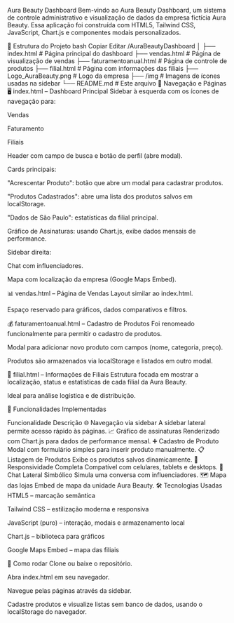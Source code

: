 Aura Beauty Dashboard
Bem-vindo ao Aura Beauty Dashboard, um sistema de controle administrativo e visualização de dados da empresa fictícia Aura Beauty. Essa aplicação foi construída com HTML5, Tailwind CSS, JavaScript, Chart.js e componentes modais personalizados.

📁 Estrutura do Projeto
bash
Copiar
Editar
/AuraBeautyDashboard
│
├── index.html                # Página principal do dashboard
├── vendas.html              # Página de visualização de vendas
├── faturamentoanual.html    # Página de controle de produtos
├── filial.html              # Página com informações das filiais
├── Logo_AuraBeauty.png      # Logo da empresa
├── /img                     # Imagens de ícones usadas na sidebar
└── README.md                # Este arquivo
🧭 Navegação e Páginas
🖥️ index.html – Dashboard Principal
Sidebar à esquerda com os ícones de navegação para:

Vendas

Faturamento

Filiais

Header com campo de busca e botão de perfil (abre modal).

Cards principais:

"Acrescentar Produto": botão que abre um modal para cadastrar produtos.

"Produtos Cadastrados": abre uma lista dos produtos salvos em localStorage.

"Dados de São Paulo": estatísticas da filial principal.

Gráfico de Assinaturas: usando Chart.js, exibe dados mensais de performance.

Sidebar direita:

Chat com influenciadores.

Mapa com localização da empresa (Google Maps Embed).

📊 vendas.html – Página de Vendas
Layout similar ao index.html.

Espaço reservado para gráficos, dados comparativos e filtros.

💰 faturamentoanual.html – Cadastro de Produtos
Foi renomeado funcionalmente para permitir o cadastro de produtos.

Modal para adicionar novo produto com campos (nome, categoria, preço).

Produtos são armazenados via localStorage e listados em outro modal.

🏢 filial.html – Informações de Filiais
Estrutura focada em mostrar a localização, status e estatísticas de cada filial da Aura Beauty.

Ideal para análise logística e de distribuição.

🧩 Funcionalidades Implementadas

Funcionalidade	Descrição
🌐 Navegação via sidebar	A sidebar lateral permite acesso rápido às páginas.
📈 Gráfico de assinaturas	Renderizado com Chart.js para dados de performance mensal.
➕ Cadastro de Produto	Modal com formulário simples para inserir produto manualmente.
📋 Listagem de Produtos	Exibe os produtos salvos dinamicamente.
📱 Responsividade Completa	Compatível com celulares, tablets e desktops.
💬 Chat Lateral Simbólico	Simula uma conversa com influenciadores.
🗺️ Mapa das lojas	Embed de mapa da unidade Aura Beauty.
🛠️ Tecnologias Usadas
HTML5 – marcação semântica

Tailwind CSS – estilização moderna e responsiva

JavaScript (puro) – interação, modais e armazenamento local

Chart.js – biblioteca para gráficos

Google Maps Embed – mapa das filiais

📝 Como rodar
Clone ou baixe o repositório.

Abra index.html em seu navegador.

Navegue pelas páginas através da sidebar.

Cadastre produtos e visualize listas sem banco de dados, usando o localStorage do navegador.
